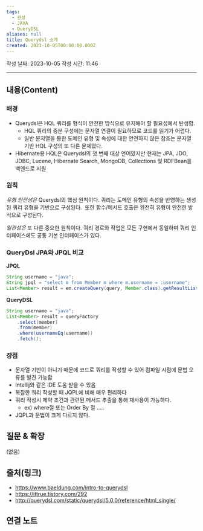 ```yaml
---
tags:
  - 완성
  - JAVA
  - QueryDSL
aliases: null
title: Querydsl 소개
created: 2023-10-05T00:00:00.000Z
---
```

작성 날짜: 2023-10-05
작성 시간: 11:46


----

## 내용(Content)

### 배경
- Querydsl은 HQL 쿼리를 형식이 안전한 방식으로 유지해야 할 필요성에서 탄생함. 
	- HQL 쿼리의 증분 구성에는 문자열 연결이 필요하므로 코드를 읽기가 어렵다.
	- 일반 문자열을 통한 도메인 유형 및 속성에 대한 안전하지 않은 참조는 문자열 기반 HQL 구성의 또 다른 문제였다.
- Hibernate용 HQL은 Querydsl의 첫 번째 대상 언어였지만 현재는 JPA, JDO, JDBC, Lucene, Hibernate Search, MongoDB, Collections 및 RDFBean을 백엔드로 지원

### 원칙
_유형 안전성은_ Querydsl의 핵심 원칙이다. 쿼리는 도메인 유형의 속성을 반영하는 생성된 쿼리 유형을 기반으로 구성된다.  또한 함수/메서드 호출은 완전히 유형이 안전한 방식으로 구성된다.

_일관성은_ 또 다른 중요한 원칙이다. 쿼리 경로와 작업은 모든 구현에서 동일하며 쿼리 인터페이스에도 공통 기본 인터페이스가 있다.

### QueryDsl JPA와 JPQL 비교
**JPQL**
```java
String username = "java";
String jpql = "select m from Member m where m.username = :username";
List<Member> result = em.createQuery(query, Member.class).getResultList();
```

**QueryDSL**
```java
String username = "java";
List<Member> result = queryFactory 
	.select(member) 
	.from(member) 
	.where(usernameEq(username))
	.fetch();
```

### 장점
- 문자열 기반이 아니기 때문에 코드로 쿼리를 작성할 수 있어 컴파일 시점에 문법 오류를 발견 가능함
- Intellij와 같은 IDE 도움 받을 수 있음
- 복잡한 쿼리 작성할 때 JQPL에 비해 매우 편리하다
- 쿼리 작성시 제약 조건과 관련된 메서드 추출을 통해 재사용이 가능하다.
	- ex) where절 또는 Order By 절 .....
- JQPL과 문법이 크게 다르지 않다.
## 질문 & 확장
(없음)

## 출처(링크)
- https://www.baeldung.com/intro-to-querydsl
- https://ittrue.tistory.com/292
- http://querydsl.com/static/querydsl/5.0.0/reference/html_single/
## 연결 노트
